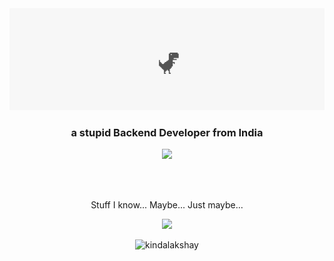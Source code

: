 <img src="https://raw.githubusercontent.com/kindaLakshay/kindaLakshay/main/resources/dino.gif" alt="Chrome Dino">
<!-- <img src="https://raw.githubusercontent.com/kindaLakshay/kindaLakshay/main/resources/banner.png" alt="Hello world"> -->
<br>
<h3 align="center">a stupid Backend Developer from India</h3>

<p align="center"><a href="https://discord.com/users/697703757764624414"><img src="https://lanyard-profile-readme.vercel.app/api/697703757764624414"></a></p>
<br>
<br>


<p align="center"> Stuff I know... Maybe... Just maybe... </p>
<p align="center"><img src="https://skillicons.dev/icons?i=aws,bash,c,cpp,css,discord,docker,express,figma,gcp,git,github,githubactions,html,js,jest,linux,md,mongodb,neovim,nextjs,nodejs,postgres,postman,powershell,py,react,regex,replit,mysql,svg,tailwind,twitter,ts,vercel,vim,vite,&perline=8&theme=dark"/>
</p>

<p align="center"> <img src="https://komarev.com/ghpvc/?username=kindaLakshay&label=Profile%20views&color=0e75b6&style=flat" alt="kindalakshay" /> </p>
